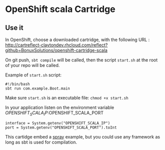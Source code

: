 # OpenShift scala Cartridge

## Use it

In OpenShift, choose a downloaded cartridge, with the following URL : http://cartreflect-claytondev.rhcloud.com/reflect?github=BonuxSolutions/openshift-cartridge-scala

On git push, `sbt compile` will be called, then the script `start.sh` at the root of your repo will be called.

Example of `start.sh` script:

    #!/bin/bash
    sbt run com.example.Boot.main

Make sure `start.sh` is an executable file: `chmod +x start.sh` 

In your application listen on the environment variable $OPENSHIFT_SCALA_IP:$OPENSHIFT_SCALA_PORT

    interface = System.getenv("OPENSHIFT_SCALA_IP")
    port = System.getenv("OPENSHIFT_SCALA_PORT").toInt

This cartidge embed a [spray](https://github.com/spray/spray-template) example, but you could use any framework as long as sbt is used for compilation.


